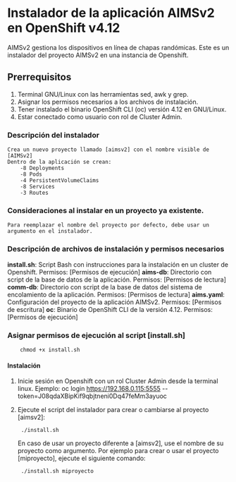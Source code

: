 # Instalador de la aplicación AIMSv2 en OpenShift v4.12
AIMSv2 gestiona los dispositivos en línea de chapas randómicas.
Este es un instalador del proyecto AIMSv2 en una instancia de Openshift.

## Prerrequisitos

1. Terminal GNU/Linux con las herramientas sed, awk y grep.
2. Asignar los permisos necesarios a los archivos de instalación.
3. Tener instalado el binario OpenShift CLI (oc) versión 4.12 en GNU/Linux.
4. Estar conectado como usuario con rol de Cluster Admin.

### Descripción del instalador
    Crea un nuevo proyecto llamado [aimsv2] con el nombre visible de [AIMSv2]
    Dentro de la aplicación se crean:
        -8 Deployments
        -8 Pods
        -4 PersistentVolumeClaims
        -8 Services
        -3 Routes
    
### Consideraciones al instalar en un proyecto ya existente.
    Para reemplazar el nombre del proyecto por defecto, debe usar un argumento en el instalador.
    
### Descripción de archivos de instalación y permisos necesarios

**install.sh**:     Script Bash con instrucciones para la instalación en un cluster de Openshift.
					Permisos: [Permisos de ejecución]
**aims-db**:        Directorio con script de la base de datos de la aplicación.
					Permisos: [Permisos de lectura]
**comm-db**:        Directorio con script de la base de datos del sistema de encolamiento de la aplicación.
					Permisos: [Permisos de lectura]
**aims.yaml**:      Configuración del proyecto de la aplicación AIMSv2.
					Permisos: [Permisos de escritura]
**oc**:             Binario de OpenShift CLI de la versión 4.12.
					Permisos: [Permisos de ejecución]

### Asignar permisos de ejecución al script [install.sh]
		chmod +x install.sh

#### Instalación

1. Inicie sesión en Openshift con un rol Cluster Admin desde la terminal linux.
    Ejemplo:
        oc login https://192.168.0.115:5555 --token=J08qdaXBipKif9qbjtneni0Dq47feMm3ayuoc
        
2. Ejecute el script del instalador para crear o cambiarse al proyecto [aimsv2]:

        ./install.sh
        
   En caso de usar un proyecto diferente a [aimsv2], use el nombre de su proyecto como argumento.
   Por ejemplo para crear o usar el proyecto [miproyecto], ejecute el siguiente comando:
    
        ./install.sh miproyecto


